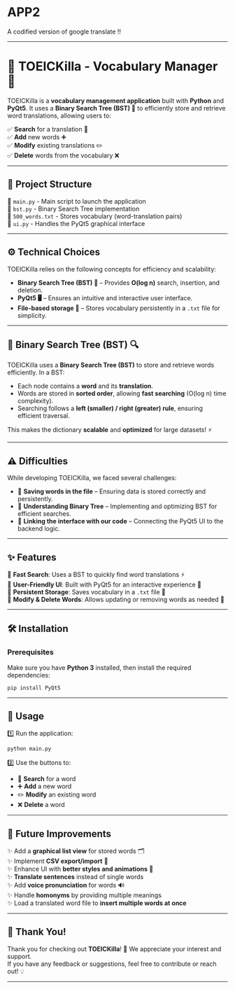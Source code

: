 # APP2
A codified version of google translate !!

---

# 🚀 TOEICKilla - Vocabulary Manager 📖  

TOEICKilla is a **vocabulary management application** built with **Python** and **PyQt5**. It uses a **Binary Search Tree (BST) 🌳** to efficiently store and retrieve word translations, allowing users to:  

✅ **Search** for a translation 🔎  
✅ **Add** new words ➕  
✅ **Modify** existing translations ✏️  
✅ **Delete** words from the vocabulary ❌  

---

## 📂 Project Structure  

📜 `main.py` - Main script to launch the application  
🌳 `bst.py` - Binary Search Tree implementation  
📄 `500_words.txt` - Stores vocabulary (word-translation pairs)  
🎨 `ui.py` - Handles the PyQt5 graphical interface  

---

## ⚙️ Technical Choices  

TOEICKilla relies on the following concepts for efficiency and scalability:  

- **Binary Search Tree (BST) 🌳** – Provides **O(log n)** search, insertion, and deletion.  
- **PyQt5 🖥️** – Ensures an intuitive and interactive user interface.  
- **File-based storage 📂** – Stores vocabulary persistently in a `.txt` file for simplicity.  

---

## 🌳 Binary Search Tree (BST) 🔍  

TOEICKilla uses a **Binary Search Tree (BST)** to store and retrieve words efficiently. In a BST:  

- Each node contains a **word** and its **translation**.  
- Words are stored in **sorted order**, allowing **fast searching** (O(log n) time complexity).  
- Searching follows a **left (smaller) / right (greater) rule**, ensuring efficient traversal.  

This makes the dictionary **scalable** and **optimized** for large datasets! ⚡  

---

## ⚠️ Difficulties  

While developing TOEICKilla, we faced several challenges:  

- 📝 **Saving words in the file** – Ensuring data is stored correctly and persistently.  
- 🌳 **Understanding Binary Tree** – Implementing and optimizing BST for efficient searches.  
- 🔗 **Linking the interface with our code** – Connecting the PyQt5 UI to the backend logic.  

---

## ✨ Features  

🔹 **Fast Search**: Uses a BST to quickly find word translations ⚡  
🔹 **User-Friendly UI**: Built with PyQt5 for an interactive experience 🎨  
🔹 **Persistent Storage**: Saves vocabulary in a `.txt` file 📂  
🔹 **Modify & Delete Words**: Allows updating or removing words as needed 🔄  

---

## 🛠 Installation  

### Prerequisites  

Make sure you have **Python 3** installed, then install the required dependencies:  

```sh
pip install PyQt5
```  

---

## 🚀 Usage  

1️⃣ Run the application:  

```sh
python main.py
```  

2️⃣ Use the buttons to:  

- 🔎 **Search** for a word  
- ➕ **Add** a new word  
- ✏️ **Modify** an existing word  
- ❌ **Delete** a word  

---

## 🔮 Future Improvements  

✨ Add a **graphical list view** for stored words 🗂  
✨ Implement **CSV export/import** 📑  
✨ Enhance UI with **better styles and animations** 🎨  
✨ **Translate sentences** instead of single words  
✨ Add **voice pronunciation** for words 🔊  
✨ Handle **homonyms** by providing multiple meanings  
✨ Load a translated word file to **insert multiple words at once**  

---

## 🎉 Thank You!  

Thank you for checking out **TOEICKilla**! 🚀 We appreciate your interest and support.  
If you have any feedback or suggestions, feel free to contribute or reach out! 💡  

---




